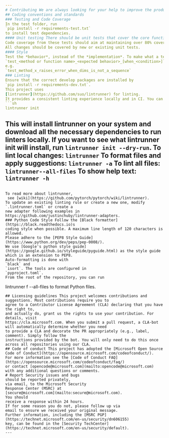 ```yaml
---
# Contributing We are always looking for your help to improve the product (bug fixes, new features, documentation, etc).
## Coding conventions and standards
### Testing and Code Coverage
In the test folder, run 
`pip install -r requirements-test.txt`
to install test dependencies.
#### Unit testing There should be unit tests that cover the core functionality of the product, expected edge cases, and expected errors.
Code coverage from these tests should aim at maintaining over 80% coverage.
All changes should be covered by new or existing unit tests.
#### Style
Test the *behavior*, instead of the *implementation*. To make what a test is testing clear, the test methods should be named following the pattern 
`test_<method or function name>_<expected behavior>_[when_<condition>]`.
e.g. 
`test_method_x_raises_error_when_dims_is_not_a_sequence`
### Linting
Ensure that the correct develop packages are installed by
`pip install -r requirements-dev.txt`.
This project uses 
[lintrunner](https://github.com/suo/lintrunner) for linting. 
It provides a consistent linting experience locally and in CI. You can initialize with
```sh
lintrunner init
```
This will install lintrunner on your system and download all the necessary
dependencies to run linters locally.
If you want to see what lintrunner init will install, run
`lintrunner init --dry-run`.
To lint local changes:
`lintrunner`
To format files and apply suggestions:
`lintrunner -a`
To lint all files:
`lintrunner--all-files`
To show help text:
`lintrunner -h`
---
```

To read more about lintrunner,
 see [wiki](https://github.com/pytorch/pytorch/wiki/lintrunner).
To update an existing linting rule or create a new one, modify `.lintrunner.toml` or create a
new adapter following examples in https://github.com/justinchuby/lintrunner-adapters.
### Python Code Style Follow the [Black formatter](https://black.readthedocs.io)s
coding style when possible. A maximum line length of 120 characters is allowed.
Please adhere to the [PEP8 Style Guide](https://www.python.org/dev/peps/pep-0008/).
We use [Google's python style guide](https://google.github.io/styleguide/pyguide.html) as the style guide which is an extension to PEP8.
Auto-formatting is done with 
`black` and 
`isort`. The tools are configured in 
`pyproject.toml`. 
From the root of the repository, you can run
```
lintrunner f --all-files
to format Python files.
```
## Licensing guidelines This project welcomes contributions and suggestions. Most contributions require you to
agree to a Contributor License Agreement (CLA) declaring that you have the right to,
and actually do, grant us the rights to use your contribution. For details, visit
https://cla.microsoft.com. When you submit a pull request, a CLA-bot will automatically determine whether you need
to provide a CLA and decorate the PR appropriately (e.g., label, comment). Simply follow the
instructions provided by the bot. You will only need to do this once across all repositories using our CLA.
## Code of conduct This project has adopted the [Microsoft Open Source Code of Conduct](https://opensource.microsoft.com/codeofconduct/).
For more information see the [Code of Conduct FAQ](https://opensource.microsoft.com/codeofconduct/faq/)
or contact [opencode@microsoft.com](mailto:opencode@microsoft.com) with any additional questions or comments.
# Report Security issues and bugs
should be reported privately, 
via email, to the Microsoft Security
Response Center (MSRC) at 
[secure@microsoft.com](mailto:secure@microsoft.com). 
You should
receive a response within 24 hours. 
If for some reason you do not, please follow up via
email to ensure we received your original message. 
Further information, including the [MSRC PGP](https://technet.microsoft.com/en-us/security/dn606155) 
key, can be found in the [Security TechCenter](https://technet.microsoft.com/en-us/security/default).
---
